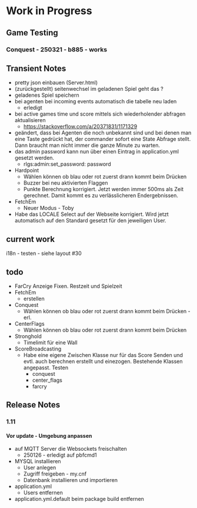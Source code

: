 # Work in Progress
## Game Testing
### Conquest - 250321 - b885 - works


## Transient Notes

* pretty json einbauen (Server.html)
* (zurückgestellt) seitenwechsel im geladenen Spiel geht das ?
* geladenes Spiel speichern
* bei agenten bei incoming events automatisch die tabelle neu laden
  * erledigt
* bei active games time und score mittels sich wiederholender abfragen aktualisieren
  * https://stackoverflow.com/a/20371831/1171329
* geändert, dass bei Agenten die noch unbekannt sind und bei denen man eine Taste gedrückt hat, der commander sofort eine State Abfrage stellt. Dann braucht man nicht immer die ganze Minute zu warten.
* das admin password kann nun über einen Eintrag in application.yml gesetzt werden.
  * rlgs:admin:set_password: password
* Hardpoint
  * Wählen können ob blau oder rot zuerst drann kommt beim Drücken
  * Buzzer bei neu aktivierten Flaggen
  * Punkte Berechnung korrigiert. Jetzt werden immer 500ms als Zeit gerechnet. Damit kommt es zu verlässlicheren Endergebnissen.
* FetchEm
  * Neuer Modus - Toby
* Habe das LOCALE Select auf der Webseite korrigiert. Wird jetzt automatisch auf den Standard gesetzt für den jeweiligen User.
  

## current work
i18n - testen - siehe layout #30

## todo
* FarCry Anzeige Fixen. Restzeit und Spielzeit
* FetchEm
  * erstellen
* Conquest
  * Wählen können ob blau oder rot zuerst drann kommt beim Drücken - erl.
* CenterFlags
  * Wählen können ob blau oder rot zuerst drann kommt beim Drücken
* Stronghold
  * Timelimit für eine Wall
* ScoreBroadcasting
  * Habe eine eigene Zwischen Klasse nur für das Score Senden und evtl. auch berechnen erstellt und einezogen. Bestehende Klassen angepasst. Testen
    * conquest
    * center_flags
    * farcry


## Release Notes
### 1.11
#### Vor update - Umgebung anpassen
* auf MQTT Server die Websockets freischalten
  * 250126 - erledigt auf pbfcmd1
* MYSQL installieren
  * User anlegen
  * Zugriff freigeben - my.cnf
  * Datenbank installieren und importieren
* application.yml
  * Users entfernen
* application.yml.default beim package build entfernen
